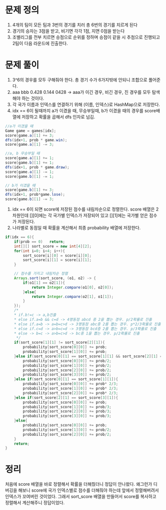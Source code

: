 # 문제 정의

1. 4개의 팀이 모든 팀과 3번의 경기를 치러 총 6번의 경기를 치르게 된다
2. 경기의 승자는 3점을 받고, 비기면 각각 1점, 지면 0점을 받는다
3. 조별리그를 전부 치르면 승점으로 순위를 정하며 승점이 같을 시 추첨으로 진행되고 2팀이 다음 라운드에 진출한다.

# 문제 풀이

1. 3^6의 경우를 모두 구해줘야 한다. 총 경기 수가 6가지밖에 안되니 조합으로 풀어준다.
2. aaa bbb 0.428 0.144 0428 → aaa가 이긴 경우, 비긴 경우, 진 경우를 모두 탐색해야 하는 것이다.
3. 각 국가 이름과 인덱스를 연결하기 위해 (이름, 인덱스)로 HashMap으로 저장한다. 
4. idx == 6이 될때까지 a가 이겼을 때, 무승부일때, b가 이겼을 때의 경우를 score배열에 저장하고 확률을 곱해서 dfs 인자로 넘김.

```java
//a가 이겼을 때
Game game = games[idx];
score[game.a][1] += 3;
dfs(idx+1, prob * game.win);
score[game.a][1] -= 3;

//a, b 무승부일 때
score[game.a][1] += 1;
score[game.b][1] += 1;
dfs(idx+1, prob * game.draw);
score[game.a][1] -= 1;
score[game.b][1] -= 1;

// b가 이겼을 때
score[game.b][1] += 3;
dfs(idx+1, prob*game.lose);
score[game.b][1] -= 3; 
```

1. idx == 6이 되면 score에 저장된 점수를 내림차순으로 정렬한다. score 배열은 2차원인데 [][0]에는 각 국가별 인덱스가 저장되어 있고 [][1]에는 국가별 얻은 점수가 저장된다.
2. 나라별로 동점일 때 확률을 계산해서 최종 probability 배열에 저장한다.

```java
if(idx == 6){
    if(prob == 0)   return;
    int[][] sort_score = new int[4][2];
    for(int i=0; i<4; i++){
        sort_score[i][0] = score[i][0];
        sort_score[i][1] = score[i][1];
    }

    // 점수를 가지고 내림차순 정렬
    Arrays.sort(sort_score, (o1, o2) -> {
        if(o1[1] == o2[1]){
            return Integer.compare(o1[0], o2[0]);
        }else{
            return Integer.compare(o2[1], o1[1]);
        }
    });
    /*
    * if.b!=c -> a,b진출
    * else if.a=b && c=d -> 4명동점 abcd 중 2을 뽑는 경우. p/2확률로 진출
    * else if.a=b -> a=b=c>d -> 3명동점 abc중 2를 뽑는 경우. p*2/3확률로 진출
    * else if.c=d -> a>b=c=d -> 3명동점 bcd중 2를 뽑는 경우. p/3확률로 진출
    * else -> b=c -> a>b=c>d -> bc중 1을 뽑는 경우. p/2확률로 진출
     */
    if(sort_score[1][1] != sort_score[2][1]){
        probability[sort_score[0][0]] += prob;
        probability[sort_score[1][0]] += prob;
    }else if(sort_score[0][1] == sort_score[1][1] && sort_score[2][1] == sort_score[3][1]){
        probability[sort_score[0][0]] += prob/2;
        probability[sort_score[1][0]] += prob/2;
        probability[sort_score[2][0]] += prob/2;
        probability[sort_score[3][0]] += prob/2;
    }else if(sort_score[0][1] == sort_score[1][1]){
        probability[sort_score[0][0]] += prob* 2/3;
        probability[sort_score[1][0]] += prob* 2/3;
        probability[sort_score[2][0]] += prob* 2/3;
    }else if(sort_score[2][1] == sort_score[3][1]){
        probability[sort_score[0][0]] += prob;
        probability[sort_score[1][0]] += prob/3;
        probability[sort_score[2][0]] += prob/3;
        probability[sort_score[3][0]] += prob/3;
    }else{
        probability[sort_score[0][0]] += prob;
        probability[sort_score[1][0]] += prob/2;
        probability[sort_score[2][0]] += prob/2;
    }
    return;
}
```

# 정리

처음에 score 배열을 바로 정렬해서 확률을 더해줬더니 정답이 안나왔다. 왜그런가 디버깅을 해보니 score에 국가 인덱스별로 점수를 더해줘야 하는데 앞에서 정렬해버려서 인덱스가 꼬여버린 것이었다. 그래서 sort_score 배열을 만들어서 score를 복사하고 정렬해서 계산해주니 정답이었다.